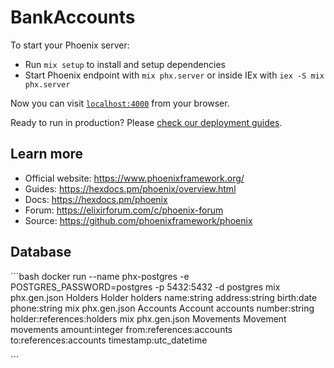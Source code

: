# BankAccounts

To start your Phoenix server:

  * Run `mix setup` to install and setup dependencies
  * Start Phoenix endpoint with `mix phx.server` or inside IEx with `iex -S mix phx.server`

Now you can visit [`localhost:4000`](http://localhost:4000) from your browser.

Ready to run in production? Please [check our deployment guides](https://hexdocs.pm/phoenix/deployment.html).

## Learn more

  * Official website: https://www.phoenixframework.org/
  * Guides: https://hexdocs.pm/phoenix/overview.html
  * Docs: https://hexdocs.pm/phoenix
  * Forum: https://elixirforum.com/c/phoenix-forum
  * Source: https://github.com/phoenixframework/phoenix

## Database

´´´bash
docker run --name phx-postgres -e POSTGRES_PASSWORD=postgres -p 5432:5432 -d postgres
mix phx.gen.json Holders Holder holders name:string address:string birth:date phone:string
mix phx.gen.json Accounts Account accounts number:string holder:references:holders
mix phx.gen.json Movements Movement movements amount:integer from:references:accounts to:references:accounts timestamp:utc_datetime

´´´

